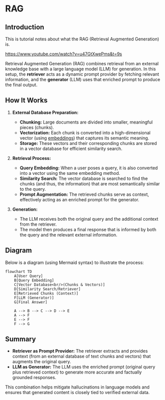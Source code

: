 # RAG

## Introduction

This is tutorial notes about what the RAG (Retrieval Augmented Generation) is.

https://www.youtube.com/watch?v=u47GtXwePms&t=9s

Retrieval Augmented Generation (RAG) combines retrieval from an external knowledge base with a large language model (LLM) for generation. In this setup, the **retriever** acts as a dynamic prompt provider by fetching relevant information, and the **generator** (LLM) uses that enriched prompt to produce the final output.

## How It Works

1. **External Database Preparation:**
   - **Chunking:** Large documents are divided into smaller, meaningful pieces (chunks).
   - **Vectorization:** Each chunk is converted into a high-dimensional vector (using [embeddings](embedding.md)) that captures its semantic meaning.
   - **Storage:** These vectors and their corresponding chunks are stored in a vector database for efficient similarity search.

2. **Retrieval Process:**
   - **Query Embedding:** When a user poses a query, it is also converted into a vector using the same embedding method.
   - **Similarity Search:** The vector database is searched to find the chunks (and thus, the information) that are most semantically similar to the query.
   - **Prompt Augmentation:** The retrieved chunks serve as context, effectively acting as an enriched prompt for the generator.

3. **Generation:**
   - The LLM receives both the original query and the additional context from the retriever.
   - The model then produces a final response that is informed by both the query and the relevant external information.

## Diagram

Below is a diagram (using Mermaid syntax) to illustrate the process:

```
flowchart TD
    A[User Query]
    B[Query Embedding]
    C[Vector Database<br/>(Chunks & Vectors)]
    D[Similarity Search/Retriever]
    E[Retrieved Chunks (Context)]
    F[LLM (Generator)]
    G[Final Answer]

    A --> B --> C --> D --> E
    A --> F
    E --> F
    F --> G
```

## Summary

- **Retriever as Prompt Provider:** The retriever extracts and provides context (from an external database of text chunks and vectors) that augments the original query.
- **LLM as Generator:** The LLM uses the enriched prompt (original query plus retrieved context) to generate more accurate and factually grounded responses.

This combination helps mitigate hallucinations in language models and ensures that generated content is closely tied to verified external data.
